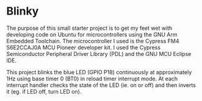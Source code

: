 # Blinky
The purpose of this small starter project is to get my feet wet with developing code on Ubuntu for microcontrollers using the GNU Arm 
Embedded Toolchain. The microcontroller I used is the Cypress FM4 S6E2CCAJ0A MCU Pioneer developer kit. I used the Cypress Semiconductor 
Peripheral Driver Library (PDL) and the GNU MCU Eclipse IDE.

This project blinks the blue LED (GPIO P18) continuously at approximately 1Hz using base timer 0 (BT0) in reload timer interrupt mode. At
each interrupt handler checks the state of the LED (ie. on or off) and then inverts it (eg. if LED off, turn LED on). 
